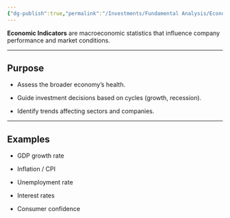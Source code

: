 ```yaml
---
{"dg-publish":true,"permalink":"/Investments/Fundamental Analysis/Economic Indicators/"}
---
```


**Economic Indicators** are macroeconomic statistics that influence company performance and market conditions.

---

## Purpose

- Assess the broader economy’s health.
    
- Guide investment decisions based on cycles (growth, recession).
    
- Identify trends affecting sectors and companies.
    

---

## Examples

- GDP growth rate
    
- Inflation / CPI
    
- Unemployment rate
    
- Interest rates
    
- Consumer confidence